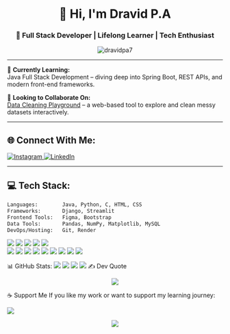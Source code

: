 <h1 align="center">👋 Hi, I'm Dravid P.A</h1>
<h3 align="center">🚀 Full Stack Developer | Lifelong Learner | Tech Enthusiast</h3>

<p align="center">
  <img src="https://komarev.com/ghpvc/?username=dravidpa7&label=Profile%20views&color=0e75b6&style=flat" alt="dravidpa7" />
</p>

---

🌱 **Currently Learning:**  
Java Full Stack Development – diving deep into Spring Boot, REST APIs, and modern front-end frameworks.

🤝 **Looking to Collaborate On:**  
[Data Cleaning Playground](https://datacleaning-playground.onrender.com/) – a web-based tool to explore and clean messy datasets interactively.

---

## 🌐 Connect With Me:
<p align="left">
  <a href="https://instagram.com/dravid.p.a_" target="_blank">
    <img src="https://img.shields.io/badge/Instagram-%23E4405F.svg?logo=Instagram&logoColor=white" alt="Instagram" />
  </a>
  <a href="https://linkedin.com/in/dravid-p-a-" target="_blank">
    <img src="https://img.shields.io/badge/LinkedIn-%230077B5.svg?logo=linkedin&logoColor=white" alt="LinkedIn" />
  </a>
</p>

---

## 💻 Tech Stack:
```bash
Languages:        Java, Python, C, HTML, CSS
Frameworks:       Django, Streamlit
Frontend Tools:   Figma, Bootstrap
Data Tools:       Pandas, NumPy, Matplotlib, MySQL
DevOps/Hosting:   Git, Render
```

<p align="left"> <img src="https://img.shields.io/badge/java-%23ED8B00.svg?style=for-the-badge&logo=openjdk&logoColor=white" /> <img src="https://img.shields.io/badge/python-3670A0?style=for-the-badge&logo=python&logoColor=ffdd54" /> <img src="https://img.shields.io/badge/c-%2300599C.svg?style=for-the-badge&logo=c&logoColor=white" /> <img src="https://img.shields.io/badge/html5-%23E34F26.svg?style=for-the-badge&logo=html5&logoColor=white" /> <img src="https://img.shields.io/badge/css3-%231572B6.svg?style=for-the-badge&logo=css3&logoColor=white" /> <br/> <img src="https://img.shields.io/badge/django-%23092E20.svg?style=for-the-badge&logo=django&logoColor=white" /> <img src="https://img.shields.io/badge/Streamlit-%23FE4B4B.svg?style=for-the-badge&logo=streamlit&logoColor=white" /> <img src="https://img.shields.io/badge/render-%2346E3B7.svg?style=for-the-badge&logo=render&logoColor=white" /> <img src="https://img.shields.io/badge/mysql-4479A1.svg?style=for-the-badge&logo=mysql&logoColor=white" /> <img src="https://img.shields.io/badge/figma-%23F24E1E.svg?style=for-the-badge&logo=figma&logoColor=white" /> <img src="https://img.shields.io/badge/pandas-%23150458.svg?style=for-the-badge&logo=pandas&logoColor=white" /> <img src="https://img.shields.io/badge/numpy-%23013243.svg?style=for-the-badge&logo=numpy&logoColor=white" /> <img src="https://img.shields.io/badge/Matplotlib-%23ffffff.svg?style=for-the-badge&logo=Matplotlib&logoColor=black" /> <img src="https://img.shields.io/badge/git-%23F05033.svg?style=for-the-badge&logo=git&logoColor=white" /> </p>
📊 GitHub Stats:
 <img src="https://github-readme-stats.vercel.app/api?username=dravidpa7&show_icons=true&theme=radical" /> 
 <img src="https://github-contributor-stats.vercel.app/api?username=dravidpa7&limit=5&theme=dark&combine_all_yearly_contributions=true" /> 
<img src="https://github-readme-stats.vercel.app/api/top-langs/?username=dravidpa7&layout=compact&theme=dark&hide_border=true" />
<img src="https://github-readme-streak-stats.herokuapp.com/?user=dravidpa7&theme=dark&hide_border=true" />
✍️ Dev Quote
<p align="center"> <img src="https://quotes-github-readme.vercel.app/api?type=horizontal&theme=dark" /> </p>
☕ Support Me
If you like my work or want to support my learning journey:

<p> <a href="https://buymeacoffee.com/dravidpa"> <img src="https://img.shields.io/badge/Buy%20Me%20a%20Coffee-ffdd00?style=for-the-badge&logo=buy-me-a-coffee&logoColor=black" /> </a> </p>
<p align="center"> <img src="https://visitcount.itsvg.in/api?id=dravidpa7&icon=0&color=0" /> </p> <!-- Proudly created with ❤️ using GPRM ( https://gprm.itsvg.in ) -->









